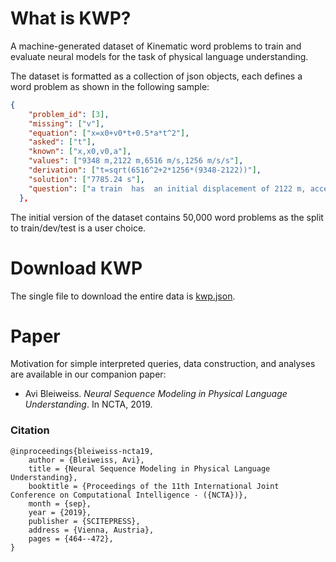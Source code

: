 # What is KWP?
A machine-generated dataset of Kinematic word problems to train and evaluate neural models for the task of physical language understanding.

The dataset is formatted as a collection of json objects, each defines a word problem as shown in the following sample:

```json
{
    "problem_id": [3],
    "missing": ["v"],
    "equation": ["x=x0+v0*t+0.5*a*t^2"],
    "asked": ["t"],
    "known": ["x,x0,v0,a"],
    "values": ["9348 m,2122 m,6516 m/s,1256 m/s/s"],
    "derivation": ["t=sqrt(6516^2+2*1256*(9348-2122))"],
    "solution": ["7785.24 s"],
    "question": ["a train  has  an initial displacement of 2122 m, acceleration of 1256 m/s/s, final displacement of 9348 m, initial velocity of 6516 m/s . what is the time elapsed ?"]
  },
```
The initial version of the dataset contains 50,000 word problems as the split to train/dev/test is a user choice.

# Download KWP
The single file to download the entire data is [kwp.json](kwp.json).

# Paper
Motivation for simple interpreted queries, data construction, and analyses are available in our companion paper:

- Avi Bleiweiss. *Neural Sequence Modeling in Physical Language Understanding*. In NCTA, 2019.

### Citation
    @inproceedings{bleiweiss-ncta19,
        author = {Bleiweiss, Avi},
        title = {Neural Sequence Modeling in Physical Language Understanding},
        booktitle = {Proceedings of the 11th International Joint Conference on Computational Intelligence - ({NCTA})},
        month = {sep},
        year = {2019},
        publisher = {SCITEPRESS},
        address = {Vienna, Austria},
        pages = {464--472},
    }
